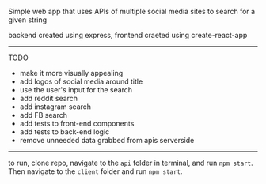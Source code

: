 Simple web app that uses APIs of multiple social media sites to search for a given string

backend created using express, frontend craeted using create-react-app

----------
TODO
- make it more visually appealing
- add logos of social media around title
- use the user's input for the search
- add reddit search
- add instagram search
- add FB search
- add tests to front-end components
- add tests to back-end logic
- remove unneeded data grabbed from apis serverside
----------
to run, clone repo, navigate to the `api` folder in terminal, and run `npm start`. Then navigate to the `client` folder and run `npm start`.
